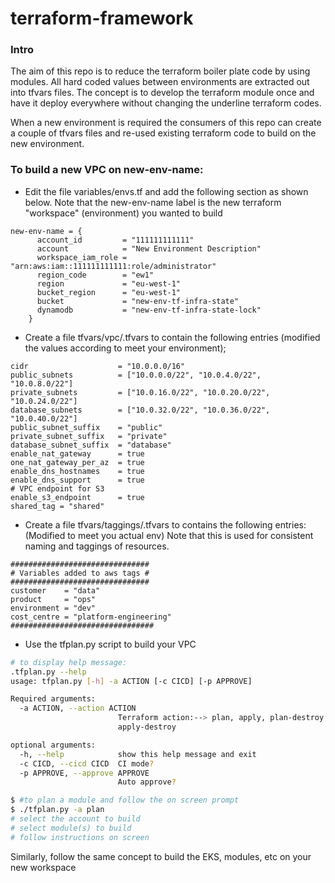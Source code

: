 # terraform-framework

### Intro
The aim of this repo is to reduce the terraform boiler plate code by using modules. All hard coded values
between environments are extracted out into tfvars files. The concept is to develop the terraform
module once and have it deploy everywhere without changing the underline terraform codes.

When a new environment is required the consumers of this repo can create a couple of tfvars files
and re-used existing terraform code to build on the new environment.

###  To build a new VPC on new-env-name:
* Edit the file variables/envs.tf and add the following section as shown below.
Note that the new-env-name label is the new terraform "workspace" (environment) you wanted to build
```hcl-terraform
new-env-name = {
      account_id         = "111111111111"
      account            = "New Environment Description"
      workspace_iam_role = "arn:aws:iam::111111111111:role/administrator"
      region_code        = "ew1"
      region             = "eu-west-1"
      bucket_region      = "eu-west-1"
      bucket             = "new-env-tf-infra-state"
      dynamodb           = "new-env-tf-infra-state-lock"
    }
```
* Create a file tfvars/vpc/<new-env-name>.tfvars to contain the following entries
(modified the values according to meet your environment);
```hcl-terraform
cidr                    = "10.0.0.0/16"
public_subnets          = ["10.0.0.0/22", "10.0.4.0/22", "10.0.8.0/22"]
private_subnets         = ["10.0.16.0/22", "10.0.20.0/22", "10.0.24.0/22"]
database_subnets        = ["10.0.32.0/22", "10.0.36.0/22", "10.0.40.0/22"]
public_subnet_suffix    = "public"
private_subnet_suffix   = "private"
database_subnet_suffix  = "database"
enable_nat_gateway      = true
one_nat_gateway_per_az  = true
enable_dns_hostnames    = true
enable_dns_support      = true
# VPC endpoint for S3
enable_s3_endpoint      = true
shared_tag = "shared"
```

* Create a file tfvars/taggings/<new-env-name>.tfvars to contains the following entries: (Modified to meet you actual env)
Note that this is used for consistent naming and taggings of resources.

```hcl-terraform
###############################
# Variables added to aws tags #
###############################
customer    = "data"
product     = "ops"
environment = "dev"
cost_centre = "platform-engineering"
################################

```
* Use the tfplan.py script to build your VPC
```bash
# to display help message:
.tfplan.py --help
usage: tfplan.py [-h] -a ACTION [-c CICD] [-p APPROVE]

Required arguments:
  -a ACTION, --action ACTION
                        Terraform action:--> plan, apply, plan-destroy, or
                        apply-destroy

optional arguments:
  -h, --help            show this help message and exit
  -c CICD, --cicd CICD  CI mode?
  -p APPROVE, --approve APPROVE
                        Auto approve?

$ #to plan a module and follow the on screen prompt
$ ./tfplan.py -a plan
# select the account to build
# select module(s) to build
# follow instructions on screen
```

Similarly, follow the same concept to build the EKS, modules, etc on your new workspace <new-env-name>

